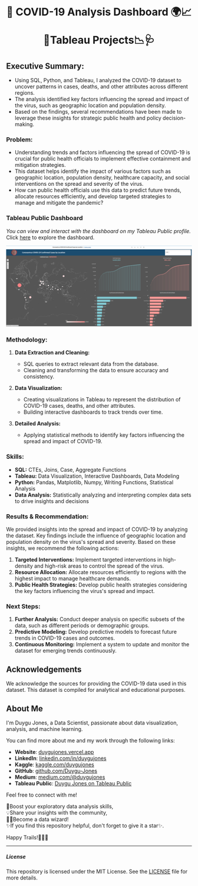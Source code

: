 <h1 align="center">
🦠 COVID-19 Analysis Dashboard 🌍📈
  
🎯Tableau Projects📉🩺
</h1>

## Executive Summary:

- Using SQL, Python, and Tableau, I analyzed the COVID-19 dataset to uncover patterns in cases, deaths, and other attributes across different regions. 
- The analysis identified key factors influencing the spread and impact of the virus, such as geographic location and population density. 
- Based on the findings, several recommendations have been made to leverage these insights for strategic public health and policy decision-making.

### Problem:

- Understanding trends and factors influencing the spread of COVID-19 is crucial for public health officials to implement effective containment and mitigation strategies. 
- This dataset helps identify the impact of various factors such as geographic location, population density, healthcare capacity, and social interventions on the spread and severity of the virus. 
- How can public health officials use this data to predict future trends, allocate resources efficiently, and develop targeted strategies to manage and mitigate the pandemic?

### Tableau Public Dashboard

*You can view and interact with the dashboard on my Tableau Public profile.*
Click [here](https://public.tableau.com/app/profile/duygu.jones/vizzes) to explore the dashboard.

![](https://github.com/Duygu-Jones/Dashboard_Projects/blob/main/TABLEAU/Covid-19-Cases-Tableau-Dashboard/Covid-19%20Cases%20Tableau%20Dashboard.png)


### Methodology:

1. **Data Extraction and Cleaning:**
   - SQL queries to extract relevant data from the database.
   - Cleaning and transforming the data to ensure accuracy and consistency.

2. **Data Visualization:**
   - Creating visualizations in Tableau to represent the distribution of COVID-19 cases, deaths, and other attributes.
   - Building interactive dashboards to track trends over time.

3. **Detailed Analysis:**
   - Applying statistical methods to identify key factors influencing the spread and impact of COVID-19.

### Skills:

- **SQL:** CTEs, Joins, Case, Aggregate Functions
- **Tableau:** Data Visualization, Interactive Dashboards, Data Modeling
- **Python:** Pandas, Matplotlib, Numpy, Writing Functions, Statistical Analysis
- **Data Analysis:** Statistically analyzing and interpreting complex data sets to drive insights and decisions

### Results & Recommendation:

We provided insights into the spread and impact of COVID-19 by analyzing the dataset. 
Key findings include the influence of geographic location and population density on the virus's spread and severity. 
Based on these insights, we recommend the following actions:

1. **Targeted Interventions:** Implement targeted interventions in high-density and high-risk areas to control the spread of the virus.
2. **Resource Allocation:** Allocate resources efficiently to regions with the highest impact to manage healthcare demands.
3. **Public Health Strategies:** Develop public health strategies considering the key factors influencing the virus's spread and impact.

### Next Steps:

1. **Further Analysis:** Conduct deeper analysis on specific subsets of the data, such as different periods or demographic groups.
2. **Predictive Modeling:** Develop predictive models to forecast future trends in COVID-19 cases and outcomes.
3. **Continuous Monitoring:** Implement a system to update and monitor the dataset for emerging trends continuously.


## Acknowledgements

We acknowledge the sources for providing the COVID-19 data used in this dataset. 
This dataset is compiled for analytical and educational purposes.

## About Me

I'm Duygu Jones, a Data Scientist, passionate about data visualization, analysis, and machine learning. <br>

You can find more about me and my work through the following links:

- **Website**: [duygujones.vercel.app](https://duygujones.vercel.app/)
- **LinkedIn**: [linkedin.com/in/duygujones](https://www.linkedin.com/in/duygujones/)
- **Kaggle**: [kaggle.com/duygujones](https://www.kaggle.com/duygujones)
- **GitHub**: [github.com/Duygu-Jones](https://github.com/Duygu-Jones)
- **Medium**: [medium.com/@duygujones](https://medium.com/@duygujones)
- **Tableau Public**: [Duygu Jones on Tableau Public](https://public.tableau.com/app/profile/duygu.jones/vizzes)

Feel free to connect with me!<br>

🎯Boost your exploratory data analysis skills,<br> 
💡Share your insights with the community,<br>
👩‍💻Become a data wizard!<br>
✨If you find this repository helpful, don't forget to give it a star✨.<br>

Happy Trails!👩‍💻✨

---

##### License

This repository is licensed under the MIT License. See the [LICENSE](LICENSE) file for more details.
